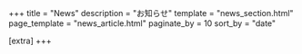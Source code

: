+++
title = "News"
description = "お知らせ"
template = "news_section.html"
page_template = "news_article.html"
paginate_by = 10
sort_by = "date"

[extra]
+++
